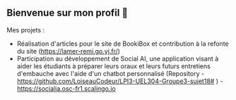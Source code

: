 ## Bienvenue sur mon profil 👋 

Mes projets : 
- Réalisation d'articles pour le site de BookiBox et contribution à la refonte du site (https://lamer-remi.go.yj.fr/)
- Participation au développement de Social AI, une application visant à aider les étudiants à préparer leurs oraux et leurs futurs entretiens d'embauche avec l'aide d'un chatbot personnalisé (Repository - https://github.com/LoiseauCodeur/LPI3-UEL304-Groupe3-sujet18# ) - https://socialia.osc-fr1.scalingo.io   
